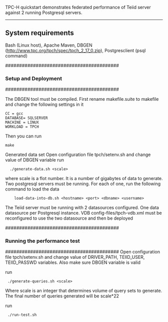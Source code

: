 TPC-H quickstart demonstrates federated performance of Teiid server against 2 running Postgresql servers.


-------------------
System requirements
-------------------
Bash (Linux host), Apache Maven, DBGEN (http://www.tpc.org/tpch/spec/tpch_2_17_0.zip), Postgresclient (psql command)


#########################################
### Setup and Deployment
#########################################

The DBGEN tool must be compiled. First rename makefile.suite to makefile and change the following settings in it
```
CC = gcc  
DATABASE= SQLSERVER  
MACHINE = LINUX  
WORKLOAD = TPCH  
```

Then you can run

```
make
```

Generated data set 
Open configuration file tpch/setenv.sh and change value of DBGEN variable
run
```
  ./generate-data.sh <scale>
``` 
where scale is a flot number. It is a number of gigabytes of data to generate.
Two postgresql servers must be running. For each of one, run the following command to load the data
```
    load-data-into-db.sh <hostname> <port> <dbname> <username>
```

The Teiid server must be running with 2 datasources configured. One data datasource per Postgresql instance. 
VDB config-files/tpch-vdb.xml must be reconfigured to use the two datasource and then be deployed

#########################################
### Running the performance test
#########################################
Open configuration file tpch/setenv.sh and change value of DRIVER_PATH, TEIID_USER, TEIID_PASSWD variables. Also make sure DBGEN variable is valid

run 
```
 ./generate-queries.sh <scale>
```
Where scale is an integer that determines volume of query sets to generate. The final number of queries generated will be scale*22

run
```
 ./run-test.sh
```
